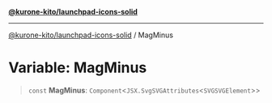 [**@kurone-kito/launchpad-icons-solid**](../README.md)

***

[@kurone-kito/launchpad-icons-solid](../globals.md) / MagMinus

# Variable: MagMinus

> `const` **MagMinus**: `Component`\<`JSX.SvgSVGAttributes`\<`SVGSVGElement`\>\>

